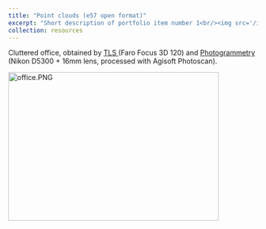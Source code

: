 ```yaml
---
title: "Point clouds (e57 open format)"
excerpt: "Short description of portfolio item number 1<br/><img src='/images/500x300.png'>"
collection: resources
---
```


Cluttered office, obtained by <a href="https://drive.google.com/open?id=1suTdK1oXPRy1WowPxz7jP07g1fC7AK7T">TLS </a>(Faro Focus 3D 120) and <a href="https://drive.google.com/open?id=1oXzW1aNpeeGBzmhGH3QdD2Rg5r9vKBfE">Photogrammetry </a>(Nikon D5300 + 16mm lens, processed with Agisoft Photoscan).

<img class="  wp-image-774 aligncenter" src="https://beyondthepointclouds.files.wordpress.com/2019/02/office-1.png" alt="office.PNG" width="425" height="300" />

